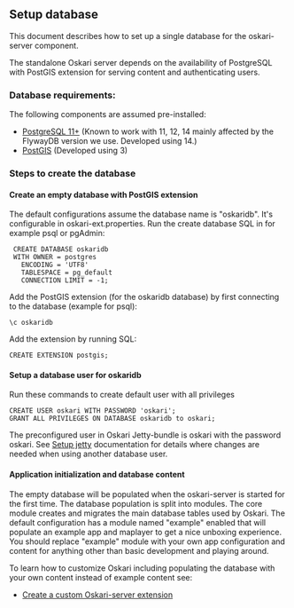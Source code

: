 ## Setup database

This document describes how to set up a single database for the oskari-server component.

The standalone Oskari server depends on the availability of PostgreSQL with
PostGIS extension for serving content and authenticating users.

### Database requirements:

The following components are assumed pre-installed:

* [PostgreSQL 11+](http://www.postgresql.org/) (Known to work with 11, 12, 14 mainly affected by the FlywayDB version we use. Developed using 14.)
* [PostGIS](http://postgis.net/) (Developed using 3)


### Steps to create the database

#### Create an empty database with PostGIS extension

The default configurations assume the database name is "oskaridb". It's configurable in oskari-ext.properties. Run the create database SQL in for example psql or pgAdmin:

     CREATE DATABASE oskaridb
     WITH OWNER = postgres
       ENCODING = 'UTF8'
       TABLESPACE = pg_default
       CONNECTION LIMIT = -1;

Add the PostGIS extension (for the oskaridb database) by first connecting to the database (example for psql):

    \c oskaridb

Add the extension by running SQL:

    CREATE EXTENSION postgis;

#### Setup a database user for oskaridb

Run these commands to create default user with all privileges

	CREATE USER oskari WITH PASSWORD 'oskari';
	GRANT ALL PRIVILEGES ON DATABASE oskaridb to oskari;

The preconfigured user in Oskari Jetty-bundle is oskari with the password oskari.
See <a data-internal-anchor="Setup Jetty" href="Setup jetty.md">Setup jetty</a> documentation for details where changes are needed when using another database user.

#### Application initialization and database content

The empty database will be populated when the oskari-server is started for the first time. The database population is split into modules. The core module creates and migrates the main database tables used by Oskari. The default configuration has a module named "example" enabled that will populate an example app and maplayer to get a nice unboxing experience. You should replace "example" module with your own app configuration and content for anything other than basic development and playing around.

To learn how to customize Oskari including populating the database with your own content instead of example content see:
* [Create a custom Oskari-server extension](/documentation/backend/setup-server-extension)
